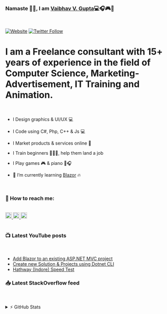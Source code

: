 ### Namaste 🙏🏼, I am [Vaibhav V. Gupta][website]💻🎧🎮🎹

<br />

[![Website](https://img.shields.io/website?label=vvgonline.net&style=for-the-badge&url=https%3A%2F%2Fvvgonline.net)](https://vvgonline.net)
[![Twitter Follow](https://img.shields.io/twitter/follow/vvgonlinedotnet?color=1DA1F2&logo=twitter&style=for-the-badge)](https://twitter.com/intent/follow?original_referer=https%3A%2F%2Fgithub.com%2Fvvgonlinedotentr&screen_name=VVGonlinedotnet)

# I am a Freelance consultant with 15+ years of experience in the field of Computer Science, Marketing-Advertisement, IT Training and Animation.

<br />

- I Design graphics & UI/UX 💻

- I Code using C#, Php, C++ & Js 💻

- I Market products & services online 🛒

- I Train beginners 👨🏼‍🎓, help them land a job

- I Play games 🎮 & piano 🎹🎧

- 🌱 I’m currently learning [Blazor](https://blazor.net/) 🔥

<br />

### 📮 How to reach me:

<br />

<a href="https://www.instagram.com/vvgonline/">
    <img alt="VVGonline | LinkedIn" width="20px" src="https://cdn.jsdelivr.net/npm/simple-icons@v3/icons/linkedin.svg" />
</a>
<a href="https://www.youtube.com/channel/UCsFTSQ6exutOIpP-wHl8qQQ">
    <img alt="VVGonline | YouTube" width="20px" src="https://cdn.jsdelivr.net/npm/simple-icons@v3/icons/youtube.svg" />
</a>
<a href="https://www.instagram.com/vvgonline/">
    <img alt="VVGonline | Instagram" width="20px" src="https://cdn.jsdelivr.net/npm/simple-icons@v3/icons/instagram.svg" />
</a>

<br />
<br />

### 📺 Latest YouTube posts

<br />

<!-- YOUTUBE:START -->
- [Add Blazor to an existing ASP.NET MVC project](https://www.youtube.com/watch?v=luR_-CLlDU4)
- [Create new Solution & Projects using Dotnet CLI](https://www.youtube.com/watch?v=89TPsF12BnY)
- [Hathway (Indore) Speed Test](https://www.youtube.com/watch?v=MbgmkSnKeEI)
<!-- YOUTUBE:END -->

### 📥 Latest StackOverflow feed

<br />

<!-- STACKOVERFLOW:START -->
<!-- STACKOVERFLOW:END -->

<br />

<details>

  <summary>⚡ GitHub Stats</summary>

  [![VVGonline's github stats](https://github-readme-stats.vercel.app/api?username=vvgonline&show_icons=true&theme=synthwave)](https://github.com/vvgonline)

</details>

<!--
Hi there 👋
**vvgonline/vvgonline** is a ✨ _special_ ✨ repository because its `README.md` (this file) appears on your GitHub profile.

Here are some ideas to get you started:

- 🔭 I’m currently working on ...
- 🌱 I’m currently learning ...
- 👯 I’m looking to collaborate on ...
- 🤔 I’m looking for help with ...
- 💬 Ask me about ...
- 📫 How to reach me: ...
- 😄 Pronouns: ...
- ⚡ Fun fact: ...
-->

<!-- define links -->

[website]: https://vvgonline.net
[twitter]: https://twitter.com/vvgonlinedotnet
[youtube]: https://www.youtube.com/channel/UCsFTSQ6exutOIpP-wHl8qQQ
[instagram]: https://www.instagram.com/vvgonline/
[linkedin]: https://www.linkedin.com/in/vvgonline-dot-net/
